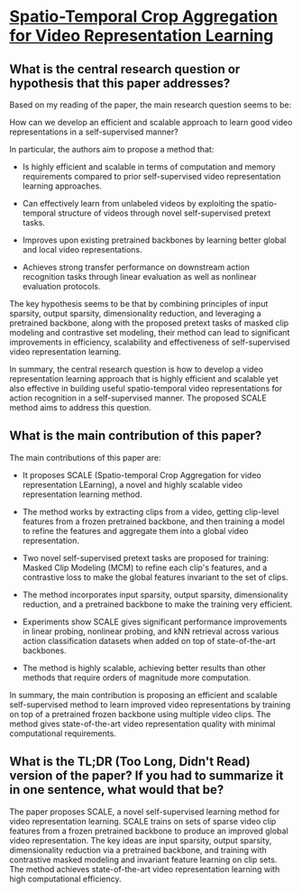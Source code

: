 # [Spatio-Temporal Crop Aggregation for Video Representation Learning](https://arxiv.org/abs/2211.17042)

## What is the central research question or hypothesis that this paper addresses?

 Based on my reading of the paper, the main research question seems to be:

How can we develop an efficient and scalable approach to learn good video representations in a self-supervised manner?

In particular, the authors aim to propose a method that:

- Is highly efficient and scalable in terms of computation and memory requirements compared to prior self-supervised video representation learning approaches. 

- Can effectively learn from unlabeled videos by exploiting the spatio-temporal structure of videos through novel self-supervised pretext tasks.

- Improves upon existing pretrained backbones by learning better global and local video representations.

- Achieves strong transfer performance on downstream action recognition tasks through linear evaluation as well as nonlinear evaluation protocols.

The key hypothesis seems to be that by combining principles of input sparsity, output sparsity, dimensionality reduction, and leveraging a pretrained backbone, along with the proposed pretext tasks of masked clip modeling and contrastive set modeling, their method can lead to significant improvements in efficiency, scalability and effectiveness of self-supervised video representation learning.

In summary, the central research question is how to develop a video representation learning approach that is highly efficient and scalable yet also effective in building useful spatio-temporal video representations for action recognition in a self-supervised manner. The proposed SCALE method aims to address this question.


## What is the main contribution of this paper?

 The main contributions of this paper are:

- It proposes SCALE (Spatio-temporal Crop Aggregation for video representation LEarning), a novel and highly scalable video representation learning method. 

- The method works by extracting clips from a video, getting clip-level features from a frozen pretrained backbone, and then training a model to refine the features and aggregate them into a global video representation.

- Two novel self-supervised pretext tasks are proposed for training: Masked Clip Modeling (MCM) to refine each clip's features, and a contrastive loss to make the global features invariant to the set of clips.

- The method incorporates input sparsity, output sparsity, dimensionality reduction, and a pretrained backbone to make the training very efficient.

- Experiments show SCALE gives significant performance improvements in linear probing, nonlinear probing, and kNN retrieval across various action classification datasets when added on top of state-of-the-art backbones.

- The method is highly scalable, achieving better results than other methods that require orders of magnitude more computation.

In summary, the main contribution is proposing an efficient and scalable self-supervised method to learn improved video representations by training on top of a pretrained frozen backbone using multiple video clips. The method gives state-of-the-art video representation quality with minimal computational requirements.


## What is the TL;DR (Too Long, Didn't Read) version of the paper? If you had to summarize it in one sentence, what would that be?

 The paper proposes SCALE, a novel self-supervised learning method for video representation learning. SCALE trains on sets of sparse video clip features from a frozen pretrained backbone to produce an improved global video representation. The key ideas are input sparsity, output sparsity, dimensionality reduction via a pretrained backbone, and training with contrastive masked modeling and invariant feature learning on clip sets. The method achieves state-of-the-art video representation learning with high computational efficiency.
